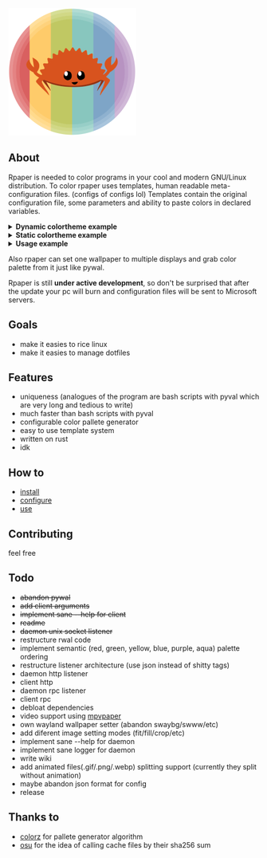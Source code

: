 ![rpaper logo](rpaper.png)

## About
Rpaper is needed to color programs in your cool and modern GNU/Linux distribution.
To color rpaper uses templates, human readable meta-configuration files. (configs of configs lol)
Templates contain the original configuration file, some parameters and ability to paste colors in declared variables.

<details>
  <summary><strong>Dynamic colortheme example</strong></summary>

```
// Dynamic color variables grabs colors from your wallpaper
// Syntax:
// Color(arg1, arg2, arg3, arg4) <- Dynamic color call 
// arg1 <- name of color dynamic variable (used to replace itself with color)
// arg2 <- palette color index (0:15)
// arg3 <- brightness modifier (-255:255)
// arg4 <- color inversion (true|false)

Color((bg{br}), 0) // it is not necessary to paste all 4 argument, 2 is enough
Color((fg{br}), 15)
Color((Obg{br}), 15)
Color((Ofg{br}), 0)
Color((pr{br}), 2, 20)

Color((0{br}), 0, 20)
Color((1{br}), 1, 20)
Color((2{br}), 2, 20)
Color((3{br}), 3, 20)
Color((4{br}), 4, 20)
Color((5{br}), 5, 20)
Color((6{br}), 6, 20)
Color((7{br}), 7, 20)

Color((8{br}), 0, -20)
Color((9{br}), 1, -20)
Color((10{br}), 2, -20)
Color((11{br}), 3, -20)
Color((12{br}), 4, -20)
Color((13{br}), 5, -20)
Color((14{br}), 6, -20)
Color((15{br}), 7, -20)
```
</details>

<details>
  <summary><strong>Static colortheme example</strong></summary>

```
// Static color variables are independend from your wallpaper
// To declare static color you can use HEX or RGB functions
// Syntax
// HEX(arg1, hex) <- Static color call
// RGB(arg1, r, g, b) <- also static color call

HEX((bg{br}), 282828)
HEX((fg{br}), ebdbb2)
HEX((Obg{br}), ebdbb2)
HEX((Ofg{br}), 282828)
HEX((pr{br}), d79921)

HEX((0{br}), 282828)
HEX((1{br}), cc241d)
HEX((2{br}), 98971a)
HEX((3{br}), d79921)
HEX((4{br}), 458588)
HEX((5{br}), b16286)
HEX((6{br}), 689d6a)
HEX((7{br}), a89984)

HEX((8{br}),  928374)
HEX((9{br}),  fb4934)
HEX((10{br}), b8bb26)
HEX((11{br}), fabd2f)
HEX((12{br}), 83a598)
HEX((13{br}), d3869b)
HEX((14{br}), 8ec07c)
HEX((15{br}), ebdbb2)
```
</details>

<details>
  <summary><strong>Usage example</strong></summary>

```
// template file
Path(~/.config/foot/foot.ini)          // path to paste modified config
Format({HEX})                          // format of color to paste color variables in
Include(~/path/to/your/amazing/colors) // replaces itself with a contaiment of file
                                       // usefull to store colorvars in separate place
//Color(NAME, 0)
//HEX(NAME, 000000)
//RGB(NAME, 0, 0, 0)

ExecBefore(echo "Hello, World!")       // shell command to execute before color pasting
ExecBefore(echo "Hello, World! 2")     // you can use multiple

ExecAfter(echo "Bye, World ;(")        // shell command to execute after color pasting
ExecAfter(echo "Bye, World ;(")        // you can also use multiple

// config keyword, all after it would be modified with rpaper
// DO NOT WRITE COMMENTS AFTER IT
[config]
font=Ubuntu Mono Nerd Font:size=12

[colors]
background= (bg)
foreground= (fg)
regular0=   (0)
regular1=   (1)
regular2=   (2)
regular3=   (3)
regular4=   (4)
regular5=   (5)
regular6=   (6)
regular7=   (7)
bright0=    (8)
bright1=    (9)
bright2=    (10)
bright3=    (11)
bright4=    (12)
bright5=    (13)
bright6=    (14)
bright7=    (15)
```
</details>

Also rpaper can set one wallpaper to multiple displays and grab color palette from it just like pywal.

Rpaper is still **under active development**, so don't be surprised that after the update your pc will burn and configuration files will be sent to Microsoft servers.
## Goals
- make it easies to rice linux
- make it easies to manage dotfiles
## Features
- uniqueness (analogues of the program are bash scripts with pyval which are very long and tedious to write)
- much faster than bash scripts with pyval
- configurable color pallete generator
- easy to use template system
- written on rust
- idk
## How to
- [install](https://github.com/Prepodobnuy/rpaper/blob/main/md/install.md)
- [configure](https://github.com/Prepodobnuy/rpaper/blob/main/md/configure.md)
- [use](https://github.com/Prepodobnuy/rpaper/blob/main/md/use.md)
## Contributing
feel free
## Todo
- ~~abandon pywal~~
- ~~add client arguments~~
- ~~implement sane --help for client~~
- ~~readme~~
- ~~daemon unix socket listener~~
- restructure rwal code
- implement semantic (red, green, yellow, blue, purple, aqua) palette ordering
- restructure listener architecture (use json instead of shitty tags)
- daemon http listener
- client http
- daemon rpc listener
- client rpc
- debloat dependencies
- video support using [mpvpaper](https://github.com/GhostNaN/mpvpaper)
- own wayland wallpaper setter (abandon swaybg/swww/etc)
- add diferent image setting modes (fit/fill/crop/etc)
- implement sane --help for daemon
- implement sane logger for daemon
- write wiki
- add animated files(.gif/.png/.webp) splitting support (currently they split without animation)
- maybe abandon json format for config
- release
## Thanks to
- [colorz](https://github.com/metakirby5/colorz) for pallete generator algorithm
- [osu](https://github.com/ppy/osu) for the idea of ​​calling cache files by their sha256 sum
